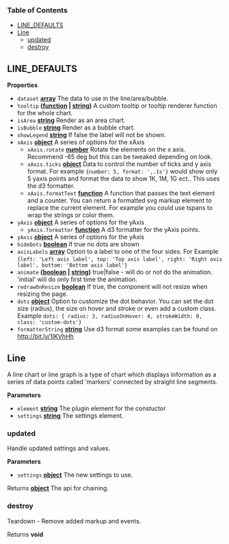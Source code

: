 <!-- Generated by documentation.js. Update this documentation by updating the source code. -->

### Table of Contents

-   [LINE_DEFAULTS](#line_defaults)
-   [Line](#line)
    -   [updated](#updated)
    -   [destroy](#destroy)

## LINE_DEFAULTS

**Properties**

-   `dataset` **[array](https://developer.mozilla.org/docs/Web/JavaScript/Reference/Global_Objects/Array)** The data to use in the line/area/bubble.
-   `tooltip` **([function](https://developer.mozilla.org/docs/Web/JavaScript/Reference/Statements/function) \| [string](https://developer.mozilla.org/docs/Web/JavaScript/Reference/Global_Objects/String))** A custom tooltip or tooltip renderer function
    for the whole chart.
-   `isArea` **[string](https://developer.mozilla.org/docs/Web/JavaScript/Reference/Global_Objects/String)** Render as an area chart.
-   `isBubble` **[string](https://developer.mozilla.org/docs/Web/JavaScript/Reference/Global_Objects/String)** Render as a bubble chart.
-   `showLegend` **[string](https://developer.mozilla.org/docs/Web/JavaScript/Reference/Global_Objects/String)** If false the label will not be shown.
-   `xAxis` **[object](https://developer.mozilla.org/docs/Web/JavaScript/Reference/Global_Objects/Object)** A series of options for the xAxis
    -   `xAxis.rotate` **[number](https://developer.mozilla.org/docs/Web/JavaScript/Reference/Global_Objects/Number)** Rotate the elements on the x axis.
        Recommend -65 deg but this can be tweaked depending on look.
    -   `xAxis.ticks` **[object](https://developer.mozilla.org/docs/Web/JavaScript/Reference/Global_Objects/Object)** Data to control the number of ticks and y axis format.
        For example `{number: 5, format: ',.1s'}` would show only 5 yaxis points and format the
        data to show 1K, 1M, 1G ect.. This uses the d3 formatter.
    -   `xAxis.formatText` **[function](https://developer.mozilla.org/docs/Web/JavaScript/Reference/Statements/function)** A function that passes the text element and a counter.
        You can return a formatted svg markup element to replace the current element.
        For example you could use tspans to wrap the strings or color them.
-   `yAxis` **[object](https://developer.mozilla.org/docs/Web/JavaScript/Reference/Global_Objects/Object)** A series of options for the yAxis
    -   `yAxis.formatter` **[function](https://developer.mozilla.org/docs/Web/JavaScript/Reference/Statements/function)** A d3 formatter for the yAxis points.
-   `yAxis` **[object](https://developer.mozilla.org/docs/Web/JavaScript/Reference/Global_Objects/Object)** A series of options for the yAxis
-   `hideDots` **[boolean](https://developer.mozilla.org/docs/Web/JavaScript/Reference/Global_Objects/Boolean)** If true no dots are shown
-   `axisLabels` **[array](https://developer.mozilla.org/docs/Web/JavaScript/Reference/Global_Objects/Array)** Option to a label to one of the four sides. For Example
    `{left: 'Left axis label', top: 'Top axis label',
    right: 'Right axis label', bottom: 'Bottom axis label'}`
-   `animate` **([boolean](https://developer.mozilla.org/docs/Web/JavaScript/Reference/Global_Objects/Boolean) \| [string](https://developer.mozilla.org/docs/Web/JavaScript/Reference/Global_Objects/String))** true|false - will do or not do the animation.
    'initial' will do only first time the animation.
-   `redrawOnResize` **[boolean](https://developer.mozilla.org/docs/Web/JavaScript/Reference/Global_Objects/Boolean)** If true, the component will not resize when resizing the page.
-   `dots` **[object](https://developer.mozilla.org/docs/Web/JavaScript/Reference/Global_Objects/Object)** Option to customize the dot behavior. You can set the dot size (radius),
    the size on hover and stroke or even add a custom class.
    Example `dots: { radius: 3, radiusOnHover: 4, strokeWidth: 0, class: 'custom-dots'}`
-   `formatterString` **[string](https://developer.mozilla.org/docs/Web/JavaScript/Reference/Global_Objects/String)** Use d3 format some examples can be found on <http://bit.ly/1IKVhHh>

## Line

A line chart or line graph is a type of chart which displays information as a series of data
points called 'markers' connected by straight line segments.

**Parameters**

-   `element` **[string](https://developer.mozilla.org/docs/Web/JavaScript/Reference/Global_Objects/String)** The plugin element for the constuctor
-   `settings` **[string](https://developer.mozilla.org/docs/Web/JavaScript/Reference/Global_Objects/String)** The settings element.

### updated

Handle updated settings and values.

**Parameters**

-   `settings` **[object](https://developer.mozilla.org/docs/Web/JavaScript/Reference/Global_Objects/Object)** The new settings to use.

Returns **[object](https://developer.mozilla.org/docs/Web/JavaScript/Reference/Global_Objects/Object)** The api for chaining.

### destroy

Teardown - Remove added markup and events.

Returns **void** 

